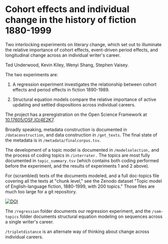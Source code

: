 Cohort effects and individual change in the history of fiction 1880-1999
========================================================================

Two interlocking experiments on literary change, which set out to illuminate the relative importance of cohort effects, event-driven period effects, and longitudinal change across an individual writer's career. 

Ted Underwood, Kevin Kiley, Wenyi Shang, Stephen Vaisey.

The two experiments are:

1. A regression experiment investigates the relationship between cohort effects and period effects in fiction 1890-1989.

2. Structural equation models compare the relative importance of active updating and settled dispositions across individual careers.

The project has a preregistration on the Open Science Framework at 
[10.17605/OSF.IO/4E2K7](https://osf.io/4e2k7).


Broadly speaking, metadata construction is documented in ```/dataconstruction```, and data construction in ```/get_texts```. The final state of the metadata is in ```/metadata/finalcorpus.tsv```.

The development of a topic model is documented in ```/modelselection,``` and the process of coding topics in ```/interrater.``` The topics are most fully documented in ```topic_summary.tsv``` (which contains both coding performed before the experiment, and the results of experiments 1 and 2 above).

For (scrambled) texts of the documents modeled, and a full doc-topics file covering all the texts at "chunk level," see the Zenodo dataset "Topic model of English-language fiction, 1880-1999, with 200 topics." Those files are much too large for a git repository.

[![DOI](https://zenodo.org/badge/DOI/10.5281/zenodo.5515507.svg)](https://doi.org/10.5281/zenodo.5515507)

The ```/regression``` folder documents our regression experiment, and the ```/sem-topics``` folder documents structural equation modeling on sequences across a single writer's career.

```/tripletdistance``` is an alternate way of thinking about change across individual careers.


